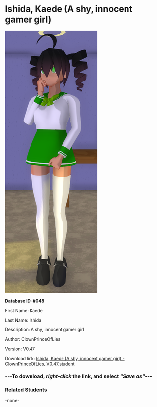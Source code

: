 # Ishida, Kaede (A shy, innocent gamer girl)

<img src="Files/Ishida, Kaede (A shy, innocent gamer girl).png" title="Ishida, Kaede (A shy, innocent gamer girl) - ClownPrinceOfLies, V0.47">

**Database ID: #048**

First Name: Kaede

Last Name: Ishida

Description: A shy, innocent gamer girl

Author: ClownPrinceOfLies

Version: V0.47

Download link: <a href="https://raw.githubusercontent.com/Arbiter1223/Daigaku-Gurashi-Custom-Students/master/Students/Files/Ishida%2C%20Kaede%20(A%20shy%2C%20innocent%20gamer%20girl)%20-%20ClownPrinceOfLies%2C%20V0.47.student">Ishida, Kaede (A shy, innocent gamer girl) - ClownPrinceOfLies, V0.47.student</a>

### ---**To download, _right-click_ the link, and select _"Save as"_**---

### Related Students

-none-
